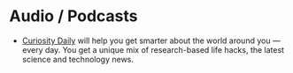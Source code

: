 # Audio / Podcasts

- [Curiosity Daily](https://www.curiositydaily.com) will help you get smarter about the world around you — every day. You get a unique mix of research-based life hacks, the latest science and technology news.